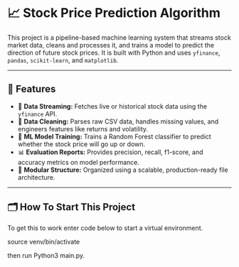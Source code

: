 # 📈 Stock Price Prediction Algorithm

This project is a pipeline-based machine learning system that streams stock market data, cleans and processes it, and trains a model to predict the direction of future stock prices. It is built with Python and uses `yfinance`, `pandas`, `scikit-learn`, and `matplotlib`.

---

## 🚀 Features

- 📡 **Data Streaming:** Fetches live or historical stock data using the `yfinance` API.
- 🧹 **Data Cleaning:** Parses raw CSV data, handles missing values, and engineers features like returns and volatility.
- 🧠 **ML Model Training:** Trains a Random Forest classifier to predict whether the stock price will go up or down.
- 📊 **Evaluation Reports:** Provides precision, recall, f1-score, and accuracy metrics on model performance.
- 📁 **Modular Structure:** Organized using a scalable, production-ready file architecture.

---

## 🗂️ How To Start This Project

To get this to work enter code below to start a virtual environment.

source venv/bin/activate

then run Python3 main.py. 
